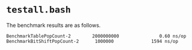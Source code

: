 # `testall.bash`

The benchmark results are as follows.

```
BenchmarkTablePopCount-2        2000000000               0.60 ns/op
BenchmarkBitShiftPopCount-2      1000000              1594 ns/op
```
